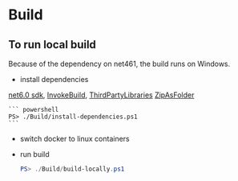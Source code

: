# Build

## To run local build

Because of the dependency on net461, the build runs on Windows.

- install dependencies

[net6.0 sdk](https://dotnet.microsoft.com/download/dotnet/6.0), 
[InvokeBuild](https://www.powershellgallery.com/packages/InvokeBuild/5.9.12), 
[ThirdPartyLibraries](https://www.powershellgallery.com/packages/ThirdPartyLibraries/3.1.2)
[ZipAsFolder](https://www.powershellgallery.com/packages/ZipAsFolder/0.0.1)

    ``` powershell
    PS> ./Build/install-dependencies.ps1
    ```

- switch docker to linux containers

- run build

    ``` powershell
    PS> ./Build/build-locally.ps1
    ```
